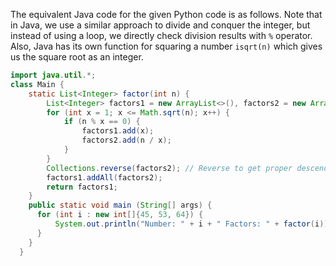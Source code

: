 The equivalent Java code for the given Python code is as follows.
Note that in Java, we use a similar approach to divide and conquer the integer, but instead of using a loop, we directly check division results with `%` operator.
Also, Java has its own function for squaring a number `isqrt(n)` which gives us the square root as an integer. 
```java
import java.util.*;
class Main {
    static List<Integer> factor(int n) {
        List<Integer> factors1 = new ArrayList<>(), factors2 = new ArrayList<>();
        for (int x = 1; x <= Math.sqrt(n); x++) {
            if (n % x == 0) {
                factors1.add(x);
                factors2.add(n / x);
            }
        }
        Collections.reverse(factors2); // Reverse to get proper descending order
        factors1.addAll(factors2);
        return factors1;
    }
    public static void main (String[] args) {
      for (int i : new int[]{45, 53, 64}) {
          System.out.println("Number: " + i + " Factors: " + factor(i));
      }
    }
  }
```
